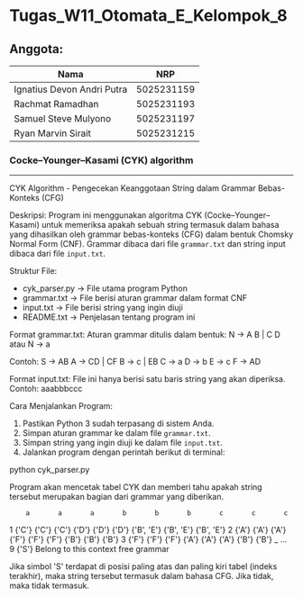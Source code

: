 # Tugas_W11_Otomata_E_Kelompok_8
## Anggota:
| Nama | NRP |
| ---- | --- |
| Ignatius Devon Andri Putra | 5025231159 |
| Rachmat Ramadhan | 5025231193 |
| Samuel Steve Mulyono | 5025231197 |
| Ryan Marvin Sirait | 5025231215 |
### Cocke–Younger–Kasami (CYK) algorithm

---

CYK Algorithm - Pengecekan Keanggotaan String dalam Grammar Bebas-Konteks (CFG)

Deskripsi:
Program ini menggunakan algoritma CYK (Cocke–Younger–Kasami) untuk memeriksa apakah sebuah string termasuk dalam bahasa yang dihasilkan oleh grammar bebas-konteks (CFG) dalam bentuk Chomsky Normal Form (CNF). Grammar dibaca dari file `grammar.txt` dan string input dibaca dari file `input.txt`.

Struktur File:

* cyk\_parser.py -> File utama program Python
* grammar.txt -> File berisi aturan grammar dalam format CNF
* input.txt -> File berisi string yang ingin diuji
* README.txt -> Penjelasan tentang program ini

Format grammar.txt:
Aturan grammar ditulis dalam bentuk:
N -> A B | C D
atau
N -> a

Contoh:
S -> AB
A -> CD | CF
B -> c | EB
C -> a
D -> b
E -> c
F -> AD

Format input.txt:
File ini hanya berisi satu baris string yang akan diperiksa.
Contoh:
aaabbbccc

Cara Menjalankan Program:

1. Pastikan Python 3 sudah terpasang di sistem Anda.
2. Simpan aturan grammar ke dalam file `grammar.txt`.
3. Simpan string yang ingin diuji ke dalam file `input.txt`.
4. Jalankan program dengan perintah berikut di terminal:

python cyk\_parser.py

Program akan mencetak tabel CYK dan memberi tahu apakah string tersebut merupakan bagian dari grammar yang diberikan.

        a       a       a       b       b       b       c       c       c
1       {'C'}   {'C'}   {'C'}   {'D'}   {'D'}   {'D'}   {'B', 'E'} {'B', 'E'} {'B', 'E'}
2       {'A'}   {'A'}   {'A'}   {'F'}   {'F'}   {'F'}   {'B'}   {'B'}   {'B'}
3       {'F'}   {'F'}   {'F'}   {'A'}   {'A'}   {'A'}   {'B'}   {'B'}   _
...
9       {'S'}
Belong to this context free grammar



Jika simbol 'S' terdapat di posisi paling atas dan paling kiri tabel (indeks terakhir), maka string tersebut termasuk dalam bahasa CFG. Jika tidak, maka tidak termasuk.
